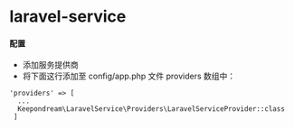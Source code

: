 # laravel-service

#### 配置
- 添加服务提供商
- 将下面这行添加至 config/app.php 文件 providers 数组中：
```
'providers' => [
  ...
  Keepondream\LaravelService\Providers\LaravelServiceProvider::class
 ]
```